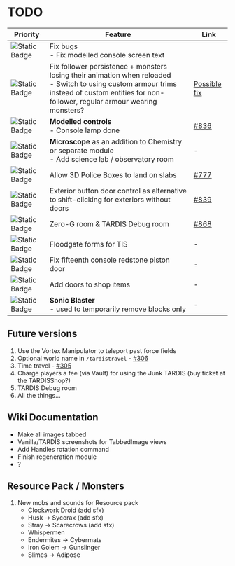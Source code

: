 # TODO

| Priority | Feature | Link |
| -------- | ------- | ---- |
| ![Static Badge](https://img.shields.io/badge/WIP-f90?style=flat-square) | Fix bugs<br>- Fix modelled console screen text |
| ![Static Badge](https://img.shields.io/badge/1-f00?style=flat-square) | Fix follower persistence + monsters losing their animation when reloaded<br>- Switch to using custom armour trims instead of custom entities for non-follower, regular armour wearing monsters? | [Possible fix](https://github.com/EricLangezaal/PetDragon/blob/master/core/src/main/java/com/ericdebouwer/petdragon/listeners/EntitiesLoadListener.java) |
| ![Static Badge](https://img.shields.io/badge/1-f00?style=flat-square) | **Modelled controls**<br>- Console lamp done | [#836](https://github.com/eccentricdevotion/TARDIS/issues/836) |
| ![Static Badge](https://img.shields.io/badge/1-f00?style=flat-square) | **Microscope** as an addition to Chemistry or separate module<br>- Add science lab / observatory room | - |
| ![Static Badge](https://img.shields.io/badge/2-390?style=flat-square) | Allow 3D Police Boxes to land on slabs | [#777](https://github.com/eccentricdevotion/TARDIS/issues/777) |
| ![Static Badge](https://img.shields.io/badge/2-390?style=flat-square) | Exterior button door control as alternative to shift-clicking for exteriors without doors | [#839](https://github.com/eccentricdevotion/TARDIS/issues/839) |
| ![Static Badge](https://img.shields.io/badge/2-390?style=flat-square) | Zero-G room & TARDIS Debug room | [#868](https://github.com/eccentricdevotion/TARDIS/issues/868) |
| ![Static Badge](https://img.shields.io/badge/3-06f?style=flat-square) | Floodgate forms for TIS | - |
| ![Static Badge](https://img.shields.io/badge/3-06f?style=flat-square) | Fix fifteenth console redstone piston door | - |
| ![Static Badge](https://img.shields.io/badge/3-06f?style=flat-square) | Add doors to shop items | - |
| ![Static Badge](https://img.shields.io/badge/3-06f?style=flat-square) | **Sonic Blaster**<br>- used to temporarily remove blocks only | - |

## Future versions

1. Use the Vortex Manipulator to teleport past force fields
2. Optional world name in `/tardistravel` - [#306](https://github.com/eccentricdevotion/TARDIS/issues/306)
3. Time travel - [#305](https://github.com/eccentricdevotion/TARDIS/issues/305)
4. Charge players a fee (via Vault) for using the Junk TARDIS (buy ticket at the TARDISShop?)
5. TARDIS Debug room
6. All the things...

## Wiki Documentation

* Make all images tabbed
* Vanilla/TARDIS screenshots for TabbedImage views
* Add Handles rotation command
* Finish regeneration module
* ?

## Resource Pack / Monsters

1. New mobs and sounds for Resource pack
    * Clockwork Droid (add sfx)
    * Husk -> Sycorax (add sfx)
    * Stray -> Scarecrows (add sfx)
    * Whispermen
    * Endermites -> Cybermats
    * Iron Golem -> Gunslinger
    * Slimes -> Adipose
